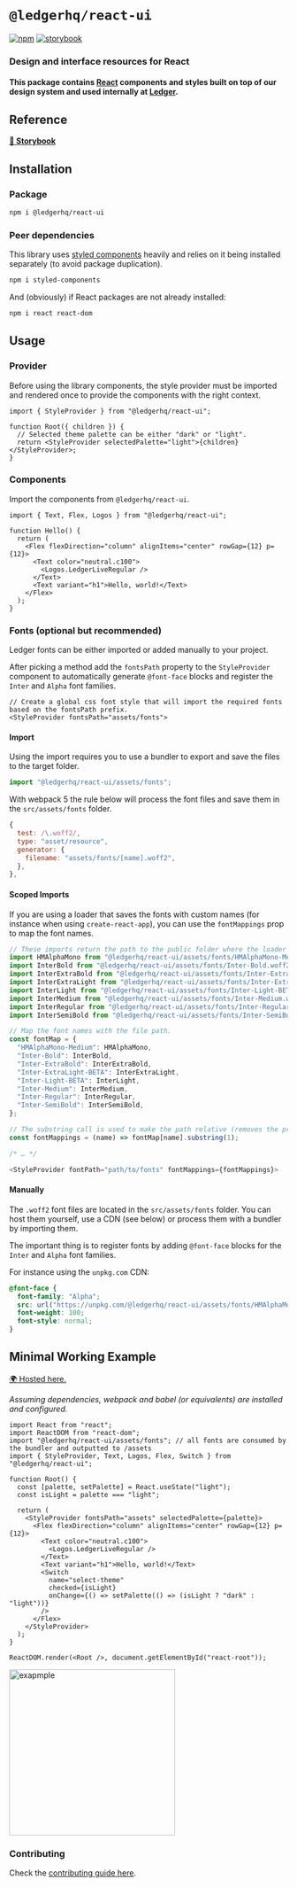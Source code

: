 # `@ledgerhq/react-ui`

[![npm](https://img.shields.io/npm/v/@ledgerhq/react-ui)](https://www.npmjs.com/package/@ledgerhq/react-ui)
[![storybook](https://img.shields.io/badge/Storybook-📚-61DBFB)](https://react-ui-storybook.vercel.app)

### Design and interface resources for React

#### This package contains [React](https://reactjs.org/) components and styles built on top of our design system and used internally at [Ledger](https://www.ledger.com/).

## Reference

**[🔗 Storybook](https://react-ui-storybook.vercel.app)**

## Installation

### Package

```sh
npm i @ledgerhq/react-ui
```

### Peer dependencies

This library uses [styled components](https://styled-components.com/) heavily and relies on it being installed separately (to avoid package duplication).

```sh
npm i styled-components
```

And (obviously) if React packages are not already installed:

```sh
npm i react react-dom
```

## Usage

### Provider

Before using the library components, the style provider must be imported and rendered once to provide the components with the right context.

```tsx
import { StyleProvider } from "@ledgerhq/react-ui";

function Root({ children }) {
  // Selected theme palette can be either "dark" or "light".
  return <StyleProvider selectedPalette="light">{children}</StyleProvider>;
}
```

### Components

Import the components from `@ledgerhq/react-ui`.

```tsx
import { Text, Flex, Logos } from "@ledgerhq/react-ui";

function Hello() {
  return (
    <Flex flexDirection="column" alignItems="center" rowGap={12} p={12}>
      <Text color="neutral.c100">
        <Logos.LedgerLiveRegular />
      </Text>
      <Text variant="h1">Hello, world!</Text>
    </Flex>
  );
}
```

### Fonts (optional but recommended)

Ledger fonts can be either imported or added manually to your project.

After picking a method add the `fontsPath` property to the `StyleProvider` component to automatically generate
`@font-face` blocks and register the `Inter` and `Alpha` font families.

```tsx
// Create a global css font style that will import the required fonts based on the fontsPath prefix.
<StyleProvider fontsPath="assets/fonts">
```

#### Import

Using the import requires you to use a bundler to export and save the files to the target folder.

```js
import "@ledgerhq/react-ui/assets/fonts";
```

With webpack 5 the rule below will process the font files and save them in the `src/assets/fonts` folder.

```js
{
  test: /\.woff2/,
  type: "asset/resource",
  generator: {
    filename: "assets/fonts/[name].woff2",
  },
},
```

#### Scoped Imports

If you are using a loader that saves the fonts with custom names (for instance when using `create-react-app`), you can use the `fontMappings` prop to map the font names.

```js
// These imports return the path to the public folder where the loader saves the fonts during the build.
import HMAlphaMono from "@ledgerhq/react-ui/assets/fonts/HMAlphaMono-Medium.woff2";
import InterBold from "@ledgerhq/react-ui/assets/fonts/Inter-Bold.woff2";
import InterExtraBold from "@ledgerhq/react-ui/assets/fonts/Inter-ExtraBold.woff2";
import InterExtraLight from "@ledgerhq/react-ui/assets/fonts/Inter-ExtraLight-BETA.woff2";
import InterLight from "@ledgerhq/react-ui/assets/fonts/Inter-Light-BETA.woff2";
import InterMedium from "@ledgerhq/react-ui/assets/fonts/Inter-Medium.woff2";
import InterRegular from "@ledgerhq/react-ui/assets/fonts/Inter-Regular.woff2";
import InterSemiBold from "@ledgerhq/react-ui/assets/fonts/Inter-SemiBold.woff2";

// Map the font names with the file path.
const fontMap = {
  "HMAlphaMono-Medium": HMAlphaMono,
  "Inter-Bold": InterBold,
  "Inter-ExtraBold": InterExtraBold,
  "Inter-ExtraLight-BETA": InterExtraLight,
  "Inter-Light-BETA": InterLight,
  "Inter-Medium": InterMedium,
  "Inter-Regular": InterRegular,
  "Inter-SemiBold": InterSemiBold,
};

// The substring call is used to make the path relative (removes the prepending /).
const fontMappings = (name) => fontMap[name].substring(1);

/* … */

<StyleProvider fontPath="path/to/fonts" fontMappings={fontMappings}>
```

#### Manually

The `.woff2` font files are located in the `src/assets/fonts` folder.
You can host them yourself, use a CDN (see below) or process them with a bundler by importing them.

The important thing is to register fonts by adding `@font-face` blocks for the `Inter` and `Alpha` font families.

For instance using the `unpkg.com` CDN:

```css
@font-face {
  font-family: "Alpha";
  src: url("https://unpkg.com/@ledgerhq/react-ui/assets/fonts/HMAlphaMono-Medium.woff2") format("woff2");
  font-weight: 100;
  font-style: normal;
}
```

## Minimal Working Example

[🌍 Hosted here.](https://codesandbox.io/s/ledger-live-react-ui-forked-1tvm7?file=/src/App.js)

_Assuming dependencies, webpack and babel (or equivalents) are installed and configured._

```tsx
import React from "react";
import ReactDOM from "react-dom";
import "@ledgerhq/react-ui/assets/fonts"; // all fonts are consumed by the bundler and outputted to /assets
import { StyleProvider, Text, Logos, Flex, Switch } from "@ledgerhq/react-ui";

function Root() {
  const [palette, setPalette] = React.useState("light");
  const isLight = palette === "light";

  return (
    <StyleProvider fontsPath="assets" selectedPalette={palette}>
      <Flex flexDirection="column" alignItems="center" rowGap={12} p={12}>
        <Text color="neutral.c100">
          <Logos.LedgerLiveRegular />
        </Text>
        <Text variant="h1">Hello, world!</Text>
        <Switch
          name="select-theme"
          checked={isLight}
          onChange={() => setPalette(() => (isLight ? "dark" : "light"))}
        />
      </Flex>
    </StyleProvider>
  );
}

ReactDOM.render(<Root />, document.getElementById("react-root"));
```

<img width="300" alt="exapmple" src="https://user-images.githubusercontent.com/86958797/137143696-6dffdb16-83fa-4a4e-9bd0-a76fde4f82be.gif" />

### Contributing

Check the [contributing guide here](https://github.com/LedgerHQ/ledger-live/blob/develop/libs/ui/packages/react/CONTRIBUTING.md).
